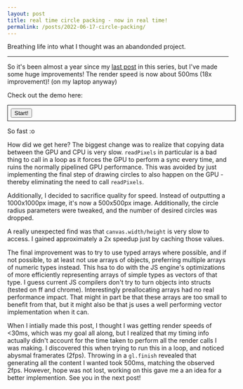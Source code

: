 ```yaml
---
layout: post
title: real time circle packing - now in real time!
permalink: /posts/2022-06-17-circle-packing/
---
```


Breathing life into what I thought was an abandonded project.

---

<link rel="stylesheet" href="{{ '/static/pi_digits/style.css' | relative_url }}">
<style>
canvas {
width: 100%;
}
</style>
<script src="{{ '/static/circle_packing/post.js' | relative_url }}" type="text/javascript"></script>
<script src="{{ '/static/circle_packing/webgl-common/common.js' | relative_url }}"></script>
<script src="{{ '/static/circle_packing/twgl-full.min.js' | relative_url }}" type="text/javascript"></script>
<script src="{{ '/static/circle_packing/common.js' | relative_url }}" type="text/javascript"></script>
<script>
const img_path = "{{ '/static/circle_packing/image.jpeg' | relative_url }}";
const shader_path = "{{ '/static/circle_packing/ver7/compute.frag.c' | relative_url }}";
</script>
<script src="{{ '/static/circle_packing/ver7/script.js' | relative_url }}" type="text/javascript"></script>

So it's been almost a year since my [last
post](../2021-07-16-circle-packing/) in this series, but I've made some huge
improvements! The render speed is now about 500ms (18x improvement)! (on my laptop anyway)

Check out the demo here:

<div id="container" style="width: 100%; border: solid 1px; padding: 0.5em;">
<button id="start">Start!</button>
<code id="stats"></code>
<br>
</div>
<script>
document.addEventListener("DOMContentLoaded", async function() {
const btn = document.getElementById("start");
btn.onclick = async () => {
const start = performance.now();
const container = document.getElementById("container");
for (let elem of container.getElementsByTagName("canvas")) {
elem.remove();
}
ver7_main(document.getElementById("container"), img_path, shader_path);
};
});
</script>

So fast :o

How did we get here? The biggest change was to realize that copying data
between the GPU and CPU is very slow. `readPixels` in particular is a bad thing
to call in a loop as it forces the GPU to perform a sync every time, and ruins
the normally pipelined GPU performance. This was avoided by just implementing
the final step of drawing circles to also happen on the GPU - thereby
eliminating the need to call `readPixels`.

Additionally, I decided to sacrifice quality for speed. Instead of outputting a
1000x1000px image, it's now a 500x500px image. Additionally, the circle radius
parameters were tweaked, and the number of desired circles was dropped.

A really unexpected find was that `canvas.width/height` is very slow to access.
I gained approximately a 2x speedup just by caching those values.

The final improvement was to try to use typed arrays where possible, and if not
possible, to at least not use arrays of objects, preferring multiple arrays of
numeric types instead. This hsa to do with the JS engine's optimizations of
more efficiently representing arrays of simple types as vectors of that type. I
guess current JS compilers don't try to turn objects into structs (tested on ff
and chrome). Interestingly preallocating arrays had no real performance impact.
That might in part be that these arrays are too small to benefit from that, but
it might also be that js uses a well performing vector implementation when it
can.

When I intially made this post, I thought I was getting render speeds of <30ms,
which was my goal all along, but I realized that my timing info actually didn't
account for the time taken to perform all the render calls I was making. I
discovered this when trying to run this in a loop, and noticed abysmal
framerates (2fps). Throwing in a `gl.finish` revealed that generating all the
content I wanted took 500ms, matching the observed 2fps. However, hope was not
lost, working on this gave me a an idea for a better implemention. See you in
the next post!
